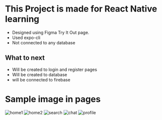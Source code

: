 # This Project is made for React Native learning

- Designed using Figma Try It Out page.
- Used expo-cli
- Not connected to any database

## What to next

- Will be created to login and register pages
- Will be created to database
- will be connected to firebase

# Sample image in pages

![home1](https://user-images.githubusercontent.com/71348963/147661978-ca68c35e-9a78-4413-8db5-ee8e2b385dcf.jpeg)
![home2](https://user-images.githubusercontent.com/71348963/147661985-d18b0bb8-50b8-4d91-8736-b2af446526f3.jpeg)
![search](https://user-images.githubusercontent.com/71348963/147661980-81475b16-80a9-4815-a953-a2ed9700ed40.jpeg)
![chat](https://user-images.githubusercontent.com/71348963/147661981-d6671927-e43a-4b4a-b078-0f1fb4e4d2d6.jpeg)
![profile](https://user-images.githubusercontent.com/71348963/147661984-5526fa77-32a5-4d38-8c99-aa6cb7f44917.jpeg)

<style type="text/css">
    home1 {
        width: 100px;
    }
</style>
